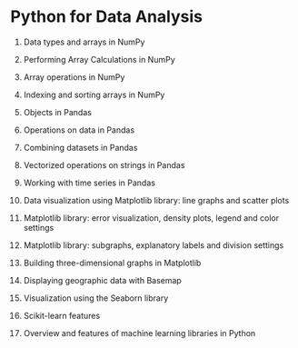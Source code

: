 # Python for Data Analysis

1. Data types and arrays in NumPy

2.  Performing Array Calculations in NumPy

3. Array operations in NumPy

4. Indexing and sorting arrays in NumPy

5.  Objects in Pandas

6.  Operations on data in Pandas

7.  Combining datasets in Pandas

8.  Vectorized operations on strings in Pandas

9.  Working with time series in Pandas

10.  Data visualization using Matplotlib library: line graphs and scatter plots

11. Matplotlib library: error visualization, density plots, legend and color settings

12. Matplotlib library: subgraphs, explanatory labels and division settings

13.  Building three-dimensional graphs in Matplotlib

14.  Displaying geographic data with Basemap

15.  Visualization using the Seaborn library

16.  Scikit-learn features

17. Overview and features of machine learning libraries in Python
